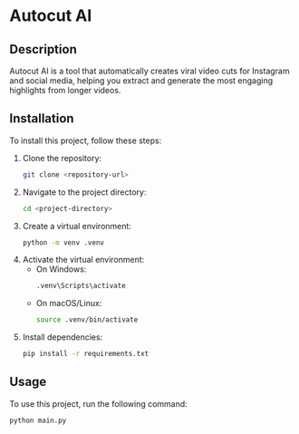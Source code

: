 # Autocut AI

## Description
Autocut AI is a tool that automatically creates viral video cuts for Instagram and social media, helping you extract and generate the most engaging highlights from longer videos.

## Installation
To install this project, follow these steps:
1. Clone the repository:
   ```bash
   git clone <repository-url>
   ```
2. Navigate to the project directory:
   ```bash
   cd <project-directory>
   ```
3. Create a virtual environment:
   ```bash
   python -m venv .venv
   ```
4. Activate the virtual environment:
   - On Windows:
     ```bash
     .venv\Scripts\activate
     ```
   - On macOS/Linux:
     ```bash
     source .venv/bin/activate
     ```
5. Install dependencies:
   ```bash
   pip install -r requirements.txt
   ```

## Usage
To use this project, run the following command:
```bash
python main.py
```
